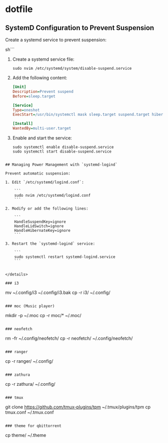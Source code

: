 # dotfile

## SystemD Configuration to Prevent Suspension

Create a systemd service to prevent suspension:

sh```
1. Create a systemd service file:

    ```
    sudo nvim /etc/systemd/system/disable-suspend.service
    ```

2. Add the following content:

    ```ini
    [Unit]
    Description=Prevent suspend
    Before=sleep.target

    [Service]
    Type=oneshot
    ExecStart=/usr/bin/systemctl mask sleep.target suspend.target hibernate.target hybrid-sleep.target

    [Install]
    WantedBy=multi-user.target
    ```

3. Enable and start the service:

    ```
    sudo systemctl enable disable-suspend.service
    sudo systemctl start disable-suspend.service
    ```

```

## Managing Power Management with `systemd-logind`

Prevent automatic suspension:

1. Edit `/etc/systemd/logind.conf`:

    ```
    sudo nvim /etc/systemd/logind.conf
    ```

2. Modify or add the following lines:

    ```
    HandleSuspendKey=ignore
    HandleLidSwitch=ignore
    HandleHibernateKey=ignore
    ```

3. Restart the `systemd-logind` service:

    ```
    sudo systemctl restart systemd-logind.service
    ```


</details>

### i3 

```
mv ~/.config/i3 ~/.config/i3.bak
cp -r i3/ ~/.config/
```

### moc (Music player) 

```
mkdir -p ~/.moc
cp -r moc/* ~/.moc/
```

### neofetch

```
rm -fr ~/.config/neofetch/ 
cp -r neofetch/ ~/.config/neofetch/
```

### ranger

```
cp -r ranger/ ~/.config/
```

### zathura

```
cp -r zathura/ ~/.config/
```

### tmux

```
git clone https://github.com/tmux-plugins/tpm ~/.tmux/plugins/tpm
cp tmux.conf ~/.tmux.conf
```

### theme for qbittorrent

```
cp theme/ ~/.theme
```
